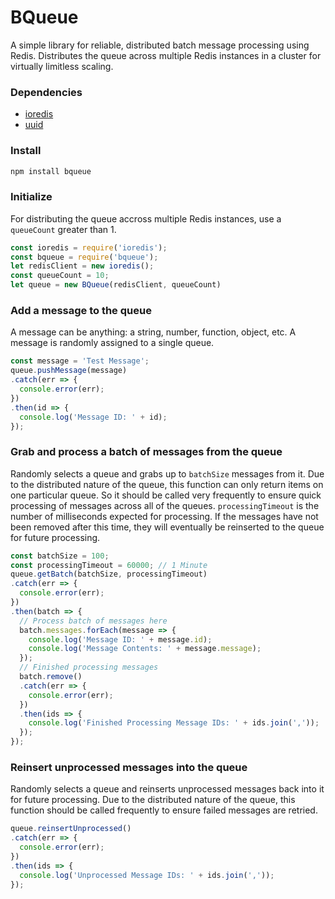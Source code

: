 # BQueue

A simple library for reliable, distributed batch message processing using Redis. Distributes the queue across multiple Redis instances in a cluster for virtually limitless scaling.

### Dependencies

- [ioredis](https://github.com/luin/ioredis)
- [uuid](https://github.com/kelektiv/node-uuid)

### Install

```javascript
npm install bqueue
```

### Initialize

For distributing the queue accross multiple Redis instances, use a `queueCount` greater than 1.

```javascript
const ioredis = require('ioredis');
const bqueue = require('bqueue');
let redisClient = new ioredis();
const queueCount = 10;
let queue = new BQueue(redisClient, queueCount)
```

### Add a message to the queue

A message can be anything: a string, number, function, object, etc. A message is randomly assigned to a single queue.

```javascript
const message = 'Test Message';
queue.pushMessage(message)
.catch(err => {
  console.error(err);
})
.then(id => {
  console.log('Message ID: ' + id);
});
```

### Grab and process a batch of messages from the queue

Randomly selects a queue and grabs up to `batchSize` messages from it. Due to the distributed nature of the queue, this function can only return items on one particular queue. So it should be called very frequently to ensure quick processing of messages across all of the queues. `processingTimeout` is the number of milliseconds expected for processing. If the messages have not been removed after this time, they will eventually be reinserted to the queue for future processing.

```javascript
const batchSize = 100;
const processingTimeout = 60000; // 1 Minute
queue.getBatch(batchSize, processingTimeout)
.catch(err => {
  console.error(err);
})
.then(batch => {
  // Process batch of messages here
  batch.messages.forEach(message => {
    console.log('Message ID: ' + message.id);
    console.log('Message Contents: ' + message.message);
  });
  // Finished processing messages
  batch.remove()
  .catch(err => {
    console.error(err);
  })
  .then(ids => {
    console.log('Finished Processing Message IDs: ' + ids.join(','));
  });
});
```

### Reinsert unprocessed messages into the queue

Randomly selects a queue and reinserts unprocessed messages back into it for future processing. Due to the distributed nature of the queue, this function should be called frequently to ensure failed messages are retried.

```javascript
queue.reinsertUnprocessed()
.catch(err => {
  console.error(err);
})
.then(ids => {
  console.log('Unprocessed Message IDs: ' + ids.join(','));
});
```
